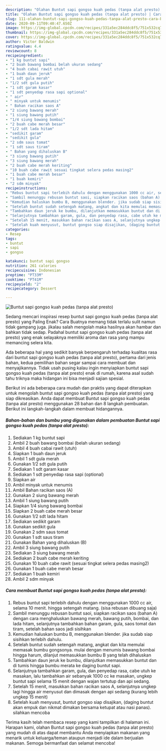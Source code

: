 ```yaml
---
description: "Olahan Buntut sapi gongso kuah pedas (tanpa alat presto) | Cara Buat Buntut sapi gongso kuah pedas (tanpa alat presto) Yang Bisa Manjain Lidah"
title: "Olahan Buntut sapi gongso kuah pedas (tanpa alat presto) | Cara Buat Buntut sapi gongso kuah pedas (tanpa alat presto) Yang Bisa Manjain Lidah"
slug: 111-olahan-buntut-sapi-gongso-kuah-pedas-tanpa-alat-presto-cara-buat-buntut-sapi-gongso-kuah-pedas-tanpa-alat-presto-yang-bisa-manjain-lidah
date: 2020-09-11T09:40:47.650Z
image: https://img-global.cpcdn.com/recipes/331a5ec284ddc8f5/751x532cq70/buntut-sapi-gongso-kuah-pedas-tanpa-alat-presto-foto-resep-utama.jpg
thumbnail: https://img-global.cpcdn.com/recipes/331a5ec284ddc8f5/751x532cq70/buntut-sapi-gongso-kuah-pedas-tanpa-alat-presto-foto-resep-utama.jpg
cover: https://img-global.cpcdn.com/recipes/331a5ec284ddc8f5/751x532cq70/buntut-sapi-gongso-kuah-pedas-tanpa-alat-presto-foto-resep-utama.jpg
author: Victor Baldwin
ratingvalue: 4.4
reviewcount: 8
recipeingredient:
- "1 kg buntut sapi"
- "2 buah bawang bombai belah ukuran sedang"
- "4 buah cabai rawit utuh"
- "1 buah daun jeruk"
- "1 sdt gula merah"
- "1/2 sdt gula putih"
- "1 sdt garam kasar"
- "1 sdt penyedap rasa sapi optional"
- " air"
- " minyak untuk menumis"
- " Bahan racikan saos A"
- "2 siung bawang merah"
- "1 siung bawang putih"
- "1/4 siung bawang bombai"
- "2 buah cabe merah besar"
- "1/2 sdt lada hitam"
- "sedikit garam"
- "sedikit gula"
- "2 sdm saus tomat"
- "1 sdt saus tiram"
- " Bahan yang dihaluskan B"
- "3 siung bawang putih"
- "3 siung bawang merah"
- "2 buah cabe merah keriting"
- "10 buah cabe rawit sesuai tingkat selera pedas masing2"
- "1 buah cabe merah besar"
- "1 buah kemiri"
- "2 sdm minyak"
recipeinstructions:
- "Rebus buntut sapi terlebih dahulu dengan menggunakan 1000 cc air, selama 10 menit. hingga setengah matang. (sisa rebusan dibuang saja)"
- "Sambil menunggu rebusan buntut saoi, siapkan racikan saos (bahan A) dengan cara menghaluskan bawang merah, bawang putih, bombai, dan lada hitam, selanjutnya tambahkan bahan garam, gula, saos tomat dan tiram, setelah bahan saos jadi sisihkan"
- "Kemudian haluskan bumbu B, menggunakan blender. jika sudab siap sisihkan terlebih dahulu."
- "Setelah buntut sudah setengah matang, angkat dan kita memulai memasak bumbu gongsonya. mulai dengan menumis bawang bombai hingga harum, dilanjut memasukkan bumbu B yang telah dihaluskan"
- "Tambahkan daun jeruk ke bumbu, dilanjutkan memasukkan buntut dan di tumis hingga bumbu merata ke daging buntut sapi."
- "Selanjutnya tambahkan garam, gula, dan penyedap rasa, cabe utuh ke masakan, lalu tambahkan air sebanyak 1000 cc ke masakan, ungkep buntut sapi selama 15 menit dengan wajan tertutup dan api sedang."
- "Setelah 15 menit, masukkan bahan racikan saos A, selanjutnya ungkep lagi hingga air menyusut dan dimasak dengan api sedang (kurang lebih ungkep 15 menit)"
- "Setelah kuah menyusut, buntut gongso siap disajikan, (daging buntut akan empuk dan nikmat dimakan bersama ketupat atau nasi panas). silahkan mencoba"
categories:
- Resep
tags:
- buntut
- sapi
- gongso

katakunci: buntut sapi gongso 
nutrition: 261 calories
recipecuisine: Indonesian
preptime: "PT33M"
cooktime: "PT41M"
recipeyield: "2"
recipecategory: Dessert

---
```



![Buntut sapi gongso kuah pedas (tanpa alat presto)](https://img-global.cpcdn.com/recipes/331a5ec284ddc8f5/751x532cq70/buntut-sapi-gongso-kuah-pedas-tanpa-alat-presto-foto-resep-utama.jpg)

Sedang mencari inspirasi resep buntut sapi gongso kuah pedas (tanpa alat presto) yang Paling Enak? Cara Buatnya memang tidak terlalu sulit namun tidak gampang juga. jikalau salah mengolah maka hasilnya akan hambar dan bahkan tidak sedap. Padahal buntut sapi gongso kuah pedas (tanpa alat presto) yang enak selayaknya memiliki aroma dan rasa yang mampu memancing selera kita.



Ada beberapa hal yang sedikit banyak berpengaruh terhadap kualitas rasa dari buntut sapi gongso kuah pedas (tanpa alat presto), pertama dari jenis bahan, kedua pemilihan bahan segar sampai cara membuat dan menyajikannya. Tidak usah pusing kalau ingin menyiapkan buntut sapi gongso kuah pedas (tanpa alat presto) enak di rumah, karena asal sudah tahu triknya maka hidangan ini bisa menjadi sajian spesial.


Berikut ini ada beberapa cara mudah dan praktis yang dapat diterapkan untuk mengolah buntut sapi gongso kuah pedas (tanpa alat presto) yang siap dikreasikan. Anda dapat membuat Buntut sapi gongso kuah pedas (tanpa alat presto) menggunakan 28 bahan dan 8 langkah pembuatan. Berikut ini langkah-langkah dalam membuat hidangannya.

<!--inarticleads1-->

##### Bahan-bahan dan bumbu yang digunakan dalam pembuatan Buntut sapi gongso kuah pedas (tanpa alat presto):

1. Sediakan 1 kg buntut sapi
1. Ambil 2 buah bawang bombai (belah ukuran sedang)
1. Ambil 4 buah cabai rawit (utuh)
1. Siapkan 1 buah daun jeruk
1. Ambil 1 sdt gula merah
1. Gunakan 1/2 sdt gula putih
1. Sediakan 1 sdt garam kasar
1. Sediakan 1 sdt penyedap rasa sapi (optional)
1. Siapkan  air
1. Ambil  minyak untuk menumis
1. Ambil  Bahan racikan saos (A)
1. Gunakan 2 siung bawang merah
1. Ambil 1 siung bawang putih
1. Siapkan 1/4 siung bawang bombai
1. Siapkan 2 buah cabe merah besar
1. Gunakan 1/2 sdt lada hitam
1. Sediakan sedikit garam
1. Gunakan sedikit gula
1. Gunakan 2 sdm saus tomat
1. Gunakan 1 sdt saus tiram
1. Gunakan  Bahan yang dihaluskan (B)
1. Ambil 3 siung bawang putih
1. Sediakan 3 siung bawang merah
1. Sediakan 2 buah cabe merah keriting
1. Gunakan 10 buah cabe rawit (sesuai tingkat selera pedas masing2)
1. Gunakan 1 buah cabe merah besar
1. Sediakan 1 buah kemiri
1. Ambil 2 sdm minyak




<!--inarticleads2-->

##### Cara membuat Buntut sapi gongso kuah pedas (tanpa alat presto):

1. Rebus buntut sapi terlebih dahulu dengan menggunakan 1000 cc air, selama 10 menit. hingga setengah matang. (sisa rebusan dibuang saja)
1. Sambil menunggu rebusan buntut saoi, siapkan racikan saos (bahan A) dengan cara menghaluskan bawang merah, bawang putih, bombai, dan lada hitam, selanjutnya tambahkan bahan garam, gula, saos tomat dan tiram, setelah bahan saos jadi sisihkan
1. Kemudian haluskan bumbu B, menggunakan blender. jika sudab siap sisihkan terlebih dahulu.
1. Setelah buntut sudah setengah matang, angkat dan kita memulai memasak bumbu gongsonya. mulai dengan menumis bawang bombai hingga harum, dilanjut memasukkan bumbu B yang telah dihaluskan
1. Tambahkan daun jeruk ke bumbu, dilanjutkan memasukkan buntut dan di tumis hingga bumbu merata ke daging buntut sapi.
1. Selanjutnya tambahkan garam, gula, dan penyedap rasa, cabe utuh ke masakan, lalu tambahkan air sebanyak 1000 cc ke masakan, ungkep buntut sapi selama 15 menit dengan wajan tertutup dan api sedang.
1. Setelah 15 menit, masukkan bahan racikan saos A, selanjutnya ungkep lagi hingga air menyusut dan dimasak dengan api sedang (kurang lebih ungkep 15 menit)
1. Setelah kuah menyusut, buntut gongso siap disajikan, (daging buntut akan empuk dan nikmat dimakan bersama ketupat atau nasi panas). silahkan mencoba




Terima kasih telah membaca resep yang kami tampilkan di halaman ini. Harapan kami, olahan Buntut sapi gongso kuah pedas (tanpa alat presto) yang mudah di atas dapat membantu Anda menyiapkan makanan yang menarik untuk keluarga/teman ataupun menjadi ide dalam berjualan makanan. Semoga bermanfaat dan selamat mencoba!
